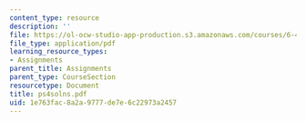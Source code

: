 ```yaml
---
content_type: resource
description: ''
file: https://ol-ocw-studio-app-production.s3.amazonaws.com/courses/6-451-principles-of-digital-communication-ii-spring-2005/1e763fac8a2a9777de7e6c22973a2457_ps4solns.pdf
file_type: application/pdf
learning_resource_types:
- Assignments
parent_title: Assignments
parent_type: CourseSection
resourcetype: Document
title: ps4solns.pdf
uid: 1e763fac-8a2a-9777-de7e-6c22973a2457
---
```

